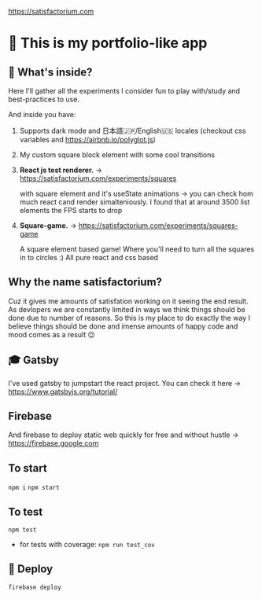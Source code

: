 https://satisfactorium.com

# 🚀 This is my portfolio-like app

## 🧐 What's inside?

Here I'll gather all the experiments I consider fun to play with/study and best-practices to use.

And inside you have:    

1. Supports dark mode and 日本語🇯🇵/English🇺🇸 locales (checkout css variables and https://airbnb.io/polyglot.js)
2. My custom square block element with some cool transitions 
3.  **React js test renderer.** -> https://satisfactorium.com/experiments/squares

    with square element and it's useState animations -> you can check hom much react cand render simalteniously.
    I found that at around 3500 list elements the FPS starts to drop

4.  **Square-game.** -> https://satisfactorium.com/experiments/squares-game

    A square element based game! Where you'll need to turn all the squares in to circles :)
    All pure react and css based

## Why the name satisfactorium?

Cuz it gives me amounts of satisfation working on it seeing the end result. As devlopers we are constantly limited in ways we think things should be done due to number of reasons. So this is my place to do exactly the way I believe things should be done and imense amounts of happy code and mood comes as a result 😌    
    
## 🎓 Gatsby

I've used gatsby to jumpstart the react project. You can check it here -> https://www.gatsbyjs.org/tutorial/

## Firebase

And firebase to deploy static web quickly for free and without hustle -> https://firebase.google.com

## To start

 `npm i`
 `npm start`

## To test

 `npm test`
  - for tests with coverage:
 `npm run test_cov`

## 💫 Deploy

`firebase deploy`
